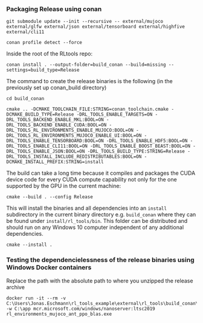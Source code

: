 ### Packaging Release using conan
```
git submodule update --init --recursive -- external/mujoco external/glfw external/json external/tensorboard external/highfive external/cli11
```
```
conan profile detect --force
```
Inside the root of the RLtools repo:
```
conan install . --output-folder=build_conan --build=missing --settings=build_type=Release
```
The command to create the release binaries is the following (in the previously set up conan_build directory)
```
cd build_conan
```
```
cmake .. -DCMAKE_TOOLCHAIN_FILE:STRING=conan_toolchain.cmake -DCMAKE_BUILD_TYPE=Release -DRL_TOOLS_ENABLE_TARGETS=ON -DRL_TOOLS_BACKEND_ENABLE_MKL:BOOL=ON -DRL_TOOLS_BACKEND_ENABLE_CUDA:BOOL=ON -DRL_TOOLS_RL_ENVIRONMENTS_ENABLE_MUJOCO:BOOL=ON -DRL_TOOLS_RL_ENVIRONMENTS_MUJOCO_ENABLE_UI:BOOL=ON -DRL_TOOLS_ENABLE_TENSORBOARD:BOOL=ON -DRL_TOOLS_ENABLE_HDF5:BOOL=ON -DRL_TOOLS_ENABLE_CLI11:BOOL=ON -DRL_TOOLS_ENABLE_BOOST_BEAST:BOOL=ON -DRL_TOOLS_ENABLE_JSON:BOOL=ON -DRL_TOOLS_BUILD_TYPE:STRING=Release -DRL_TOOLS_INSTALL_INCLUDE_REDISTRIBUTABLES:BOOL=ON -DCMAKE_INSTALL_PREFIX:STRING=install
```
The build can take a long time because it compiles and packages the CUDA device code for every CUDA compute capability not only for the one supported by the GPU in the current machine:
```
cmake --build . --config Release
```
This will install the binaries and all dependencies into an `install` subdirectory in the current binary directory e.g. `build_conan` where they can be found under `install/rl_tools/bin`. This folder can be distributed and should run on any Windows 10 computer independent of any additional dependencies.
```
cmake --install .
```

### Testing the dependencielessness of the release binaries using Windows Docker containers
Replace the path with the absolute path to where you unzipped the release archive
```
docker run -it --rm -v C:\Users\Jonas.Eschmann\rl_tools_example\external\rl_tools\build_conan\install\bin:C:\app -w C:\app mcr.microsoft.com/windows/nanoserver:ltsc2019 rl_environments_mujoco_ant_ppo_blas.exe
```
